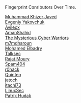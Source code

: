 Fingerprint Conributors Over Time.

<a href="https://github.com/MuhammadKhizerJaved">Muhammad Khizer Javed</a></br>
<a href="https://github.com/sp1d3r">Evgeniy Yakovchuk</a></br>
<a href="https://github.com/Avileox">Avileox</a></br>
<a href="https://github.com/AmanShahid">AmanShahid</a></br>
<a href="https://github.com/gauravdrago">The Mysterious Cyber Warriors</a></br>
<a href="https://github.com/m7mdharoun">m7mdharoun</a></br>
<a href="https://github.com/melbadry9">Mohamed Elbadry</a></br>
<a href="https://github.com/TakSec">Talksec</a></br>
<a href="https://github.com/messi96">Rajat Moury</a></br>
<a href="https://github.com/Spam404">Spam404</a></br>
<a href="https://github.com/r0hack">r0hack</a></br>
<a href="https://github.com/Quikko">Quinten</a></br>
<a href="https://github.com/jatoch">jatoch</a></br>
<a href="https://github.com/itachi73">itachi73</a></br>
<a href="https://github.com/linuxsec">LinuxSec</a></br>
<a href="https://github.com/PatrikHudak">Patrik Hudak</a></br>
